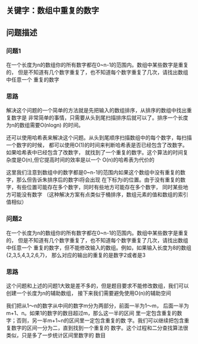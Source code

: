## 关键字：数组中重复的数字
## 问题描述
### 问题1
在一个长度为n的数组你的所有数字都在0~n-1的范围内。数组中某些数字是重复的，
但是不知道有几个数字重复了，也不知道每个数字重复了几次，请找出数组中任意一个
重复的数字

### 思路
解决这个问题的一个简单的方法就是先把输入的数组排序，从排序的数组中找出重复数字是
非常简单的事情，只需要从头到尾扫描排序后就可以了。排序一个长度为n的数组需要O(nlogn)
的时间。

还可以使用哈希表来解决这个问题。从头到尾顺序扫描数组中的每个数字，每扫描一个数字的时候，
都可以使用O(1)的时间来判断哈希表是否已经包含了改数字。如果哈希表中已经包含了改数字，
就找到了一个重复的数字。这个算法的时间复杂度是O(n),但它提高时间的效率是以一个
O(n)的哈希表为代价的

这里我们注意到数组中的数字都是0~n-1的范围内如果这个数组中没有重复的数字，那么但告诉朱排序后的数字i将会出现
在下标为i的位置。由于没有重复的数字，有些位置可能存在多个数字，同时有些地方可能存在多个数字，
同时某些地方可能没有数字
（这种解决方案有点类似于桶排序，数组元素的值和数组的索引值相似）

### 问题2
在一个长度为n的数组你的所有数字都在0~n-1的范围内。数组中某些数字是重复的，
但是不知道有几个数字重复了，也不知道每个数字重复了几次，请找出数组中任意一个
重复的数字，但不能修改输入的数组。例如，如果输入长度为8的数组{2,3,5,4,3,2,6,7}，
那么对应的输出的重复的是数字2或者是3

### 思路
这个问题和上述的问题1大致是差不多的，但是题目要求不能修改数组，我们可以创建一个长度为n的辅助数组，
接下来我们需要避免使用O(n)的辅助空间

我们把从1～n的数字从中间的数字m分为两部分，前面一半为1～m，
后面一半为m+1、n。如果1的数字的数目超过m，那么这一半的区间
里一定包含重复的数字；否则，另一半m+1~n的区间里一定包含重复的数
字。我们可以继续把包含重复数字的区间一分为二，直到找到一个重复的
数字。这个过程和二分查找算法很类似，只是多了一步统计区间里数字的
数目